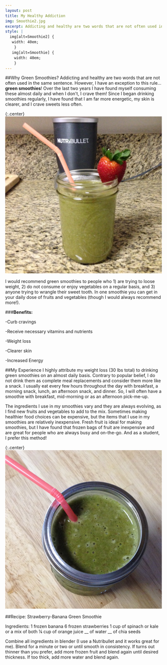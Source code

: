 ```yaml
---
layout: post
title: My Healthy Addiction
img: Smoothie2.jpg
excerpt: Addicting and healthy are two words that are not often used in the same sentence.  However, I have an exception to this rule...
style: |
  img[alt=Smoothie2] {
   width: 40em;
    }
   img[alt=Smoothie] {
    width: 40em;
    }
---
```


##Why Green Smoothies?
Addicting and healthy are two words that are not often used in the same sentence.  However, I have an exception to this rule... **green smoothies**! Over the last two years I have found myself consuming these almost daily and when I don't, I crave them!  Since I began drinking smoothies regularly, I have found that I am far more energetic, my skin is clearer, and I crave sweets less often. 

{:.center}
![Smoothie2](/assets/images/Smoothie2.jpg "Smoothie2")

I would recommend green smoothies to people who 1) are trying to loose weight, 2) do not consume or enjoy vegetables on a regular basis, and 3) anyone trying to wrangle their sweet tooth.  In one smoothie you can get in your daily dose of fruits and vegetables (though I would always recommend more!).  

###**Benefits:**

-Curb cravings

-Receive necessary vitamins and nutrients

-Weight loss

-Clearer skin

-Increased Energy

##My Experience
I highly attribute my weight loss (30 lbs total) to drinking green smoothies on an almost daily basis. Contrary to popular belief, I do not drink them as complete meal replacements and consider them more like a snack. I usually eat every few hours throughout the day with breakfast, a morning snack, lunch, an afternoon snack, and dinner. So, I will often have a smoothie with breakfast, mid-morning or as an afternoon pick-me-up.

The ingredients I use in my smoothies vary and they are always evolving, as I find new fruits and vegetables to add to the mix.  Sometimes making healthier food choices can be expensive, but the items that I use in my smoothies are relatively inexpensive.  Fresh fruit is ideal for making smoothies, but I have found that frozen bags of fruit are inexpensive and are great for people who are always busy and on-the-go.  And as a student, I prefer this method! 

{:.center}
![Smoothie](/assets/images/Smoothie.jpg "Smoothie")

##Recipe: Strawberry-Banana Green Smoothie

Ingredients:
1 frozen banana
6 frozen strawberries
1 cup of spinach or kale or a mix of both
¼ cup of orange juice
__ of water
__ of chia seeds

Combine all ingredients in blender (I use a Nutribullet and it works great for me).  Blend for a minute or two or until smooth in consistency. If turns out thinner than you prefer, add more frozen fruit and blend again until desired thickness.  If too thick, add more water and blend again. 


